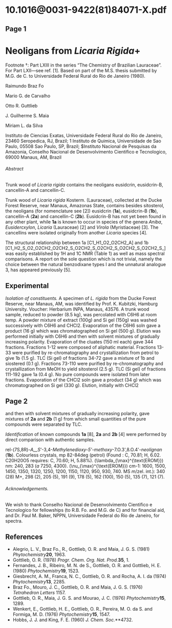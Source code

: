 # 10.1016@0031-9422(81)84071-X.pdf

## Page 1



# Neoligans from _Licaria Rigida_+
Footnote †: Part LXIII in the series “The Chemistry of Brazilian Lauraceae”. For Part LXII—see ref. [1]. Based on part of the M.S. thesis submitted by M.G. de C. to Universidade Federal Rural do Rio de Janeiro (1980).

Raimundo Braz Fo

Mario G. de Carvalho

Otto R. Guttlieb

J. Guilherme S. Maia

Miriam L. da Silva

Instituto de Ciencias Exatas, Universidade Federal Rural do Rio de Janeiro, 23460 Seropedica, RJ, Brazil; 1 Instituto de Quimica, Universidade de Sao Paulo, 05508 Sao Paulo, SP, Brazil; $Instituto Nacional de Pesquisas da Amazonia, Conselho Nacional de Desenvolvimento Cientifico e Tecnologico, 69000 Manaus, AM, Brazil

###### Abstract

Trunk wood of _Licaria rigida_ contains the neoligans eusidcrin, eusidcrin-B, cancellin-A and cancellin-C.

Trunk wood of _Licaria rigida_ Kosterm. (Lauraceae), collected at the Ducke Forest Reserve, near Manaus, Amazonas State, contains besides sitosterol, the neoligans (for nomenclature see [2]) eusidcrin (**1a**), eusidcrin-B (**1b**), cancellin-A (**2a**) and cancellin-C (**2b**). Eusidcrin-B has not yet been found in any other plant, while **1a** is known to occur in species of the genera _Aniba_, _Eusidercxylon_, _Licaria_ (Lauraceae) [2] and _Virola_ (Myristiaceae) [3]. The cancellins were isolated originally from another _Licaria_ species [4].

The structural relationship between 1a [C1_H1_O2_O2CH2_A] and 1b [C1_H2_S_O2_O2CH2_O2CH2_S_O2CH2_S_O2CH2_S_O2CH2_S_O2CH2_S_] was easily established by 1H and 1C NMR (Table 1) as well as mass spectral comparisons. A report on the sole question which is not trivial, namely the choice between the natural benzodixane types I and the unnatural analogue 3, has appeared previously [5].

## Experimental

_Isolation of constituents._ A specimen of _L. rigida_ from the Ducke Forest Reserve, near Manaus, AM, was identified by Prof. K. Kubitzki, Hamburg University. Voucher: Herbarium INPA, Manaus, 43576. A trunk wood sample, reduced to powder (8.5 kg), was percolated with C6H6 at room temp. A powder mixture of extract (100g) and Si gel (150g) was washed successively with C6H6 and CHCl2. Evaporation of the C6H6 soln gave a product (16 g) which was chromatographed on Si gel (500 g). Elution was performed initially with C6H6 and then with solvent mixtures of gradually increasing polarity. Evaporation of the cluates (150 ml each) gave 344 fractions. Fractions 1-12 were composed of aliphatic material. Fractions 13-33 were purified by re-chromatography and crystallization from petrol to give 1b (1.5 g). TLC (Si gel) of fractions 34-72 gave a mixture of 1b and siostered (0.1 g). Fractions 73-110 were purified by re-chromatography and crystallization from MeOH to yield sitosterol (2.5 g). TLC (Si gel) of fractions 111-192 gave 1a (0.4 g). No pure compounds were isolated from later fractions. Evaporation of the CHCl2 soln gave a product (34 g) which was chromatographed on Si gel (330 g). Elution, initially with CHCl2

## Page 2

and then with solvent mixtures of gradually increasing polarity, gave mixtures of **2a** and **2b** (1 g) from which small quantities of the pure compounds were separated by TLC.

_Identification_ of known compounds **1a** [8], **2a** and **2b** [4] were performed by direct comparison with authentic samples.

rel-(7S,8R)-_A__S_'-3,4-_Methylenedioxy-5'-methoxy_-7.O.3',8.O.4'-_neolignan_ (**1b**). Colourless crystals, mp 82-84deg (petrol) (Found : C, 70.81; H, 6.02. C20H20O5 requires: C, 70.60; H, 5.88%). \(\lambda_{\max}^{\text{EROM}}\) nm: 240, 283 (_a_ 7250, 4300). \(\nu_{\max}^{\text{EROM}}\) cm-1: 1600, 1500, 1450, 1350, 1320, 1250, 1200, 1150, 1120, 950, 930, 740. MS _m_/zel. int.): 340 (28) M+, 298 (2), 205 (5), 191 (9), 178 (5), 162 (100), 150 (5), 135 (7), 121 (7).

###### Acknowledgements.

We wish to thank Conselho Nacional de Desenvolvimento Cientifico e Tecnologico for fellowships (to R.B. Fo. and M.G. de C) and for financial aid, and Dr. Paul M. Baker, NPPN, Universidade Federal do Rio de Janeiro, for spectra.

## References

- Alegrio, L. V., Braz Fo., R., Gottlieb, O. R. and Maia, J. G. S. (1981) _Phytochemistry_**20**, 1963.
- Gottlieb, O. R. (1978) _Progr. Chem. Org. Nat. Prod._**35**, 1.
- Fernandes, J. B., Ribeiro, M. N. de S., Gottlieb, O. R. and Gottlieb, H. E. (1980) _Phytochemistry_**19**, 1523.
- Giesbrecht, A. M., Franca, N. C., Gottlieb, O. R. and Rocha, A. I. da (1974) _Phytochemistry_**13**, 2285.
- Braz Fo., Mouro, J. C., Gottlieb, O. R. and Maia, J. G. S. (1976) _Tetrahedron Letters_ 1157.
- Gottlieb, O. R., Maia, J. G. S. and Mourao, J. C. (1976) _Phytochemistry_**15**, 1289.
- Wenkert, E., Gottlieb, H. E., Gottlieb, O. R., Pereira, M. O. da S. and Formiga, M. D. (1976) _Phytochemistry_**15**, 1547.
- Hobbs, J. J. and King, F. E. (1960) _J. Chem. Soc._**4732.



